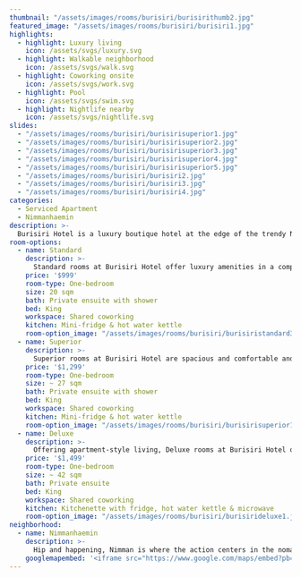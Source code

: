 ```yaml
---
thumbnail: "/assets/images/rooms/burisiri/burisirithumb2.jpg"
featured_image: "/assets/images/rooms/burisiri/burisiri1.jpg"
highlights:
  - highlight: Luxury living
    icon: /assets/svgs/luxury.svg
  - highlight: Walkable neighborhood
    icon: /assets/svgs/walk.svg
  - highlight: Coworking onsite
    icon: /assets/svgs/work.svg
  - highlight: Pool
    icon: /assets/svgs/swim.svg
  - highlight: Nightlife nearby
    icon: /assets/svgs/nightlife.svg
slides:
  - "/assets/images/rooms/burisiri/burisirisuperior1.jpg"
  - "/assets/images/rooms/burisiri/burisirisuperior2.jpg"
  - "/assets/images/rooms/burisiri/burisirisuperior3.jpg"
  - "/assets/images/rooms/burisiri/burisirisuperior4.jpg"
  - "/assets/images/rooms/burisiri/burisirisuperior5.jpg"
  - "/assets/images/rooms/burisiri/burisiri2.jpg"
  - "/assets/images/rooms/burisiri/burisiri3.jpg"
  - "/assets/images/rooms/burisiri/burisiri4.jpg"
categories:
  - Serviced Apartment
  - Nimmanhaemin
description: >-
  Burisiri Hotel is a luxury boutique hotel at the edge of the trendy Nimmanhaemin neighborhood. Blending elements of traditional Thai architecture with elegant colonial stylings and modern luxury touches, their rooms are the perfect mix of stylish and comfortable. Guests staying at Burisiri can enjoy conveniences like a 24hr front desk and security, weekly housekeeping, onsite coworking, and a stunning saltwater pool.<br/><br/>Coworking is included for all guests staying at Burisiri, and the cafe offers delicious meals and drinks suitable for every time of day. As a bonus, book with us and enjoy 50% the breakfast buffet! A tasty and convenient way to start your day. This onsite cafe is a popular nomad hangout and a great place to meet people, and home to two of the city's best nomad events, the CNX Socials and the Chiang Mai Entrepreneurs Meetup. <br/><br/>Treat yourself to the amenities of a luxury stay during your time in Chiang Mai and enjoy all the best parts of life here onsite and at your doorstep.
room-options:
  - name: Standard
    description: >-
      Standard rooms at Burisiri Hotel offer luxury amenities in a compact space. Floor to ceiling windows (with blackout curtains) let in ample light with views of the pool courtyard or west to the mountains. Rooms come with a king size bed, dressing table/desk, open wardrobe, telephone, cable TV & satellite channels, in–room safety box, mini fridge, and hot water kettle.
    price: '$999'
    room-type: One-bedroom
    size: 20 sqm
    bath: Private ensuite with shower
    bed: King
    workspace: Shared coworking
    kitchen: Mini-fridge & hot water kettle
    room-option_image: "/assets/images/rooms/burisiri/burisiristandard3.jpg"
  - name: Superior
    description: >-
      Superior rooms at Burisiri Hotel are spacious and comfortable and each come with a private balcony. Rooms come with a king size bed, dressing table/desk, open wardrobe, telephone, cable TV & satellite channels, in–room safety box, mini fridge, and hot water kettle.
    price: '$1,299'
    room-type: One-bedroom
    size: ~ 27 sqm
    bath: Private ensuite with shower
    bed: King
    workspace: Shared coworking
    kitchen: Mini-fridge & hot water kettle
    room-option_image: "/assets/images/rooms/burisiri/burisirisuperior1.jpg"
  - name: Deluxe
    description: >-
      Offering apartment-style living, Deluxe rooms at Burisiri Hotel offer room to spread out and come outfitted with comfortable luxury amenities. Rooms come with a king size bed, dressing table/desk, couch, wardrobe, telephone, cable TV & satellite channels, in–room safety box, and kitchenette. Each room also has a private balcony with space for dining.
    price: '$1,499'
    room-type: One-bedroom
    size: ~ 42 sqm
    bath: Private ensuite
    bed: King
    workspace: Shared coworking
    kitchen: Kitchenette with fridge, hot water kettle & microwave
    room-option_image: "/assets/images/rooms/burisiri/burisirideluxe1.jpg"
neighborhood:
  - name: Nimmanhaemin
    description: >-
      Hip and happening, Nimman is where the action centers in the nomad world. Chock-a-block with cafes, coworking spaces, bars, restaurants, and shopping it's got everything you could ask for all within walking distance. If you want to be near all things hip and trendy, with Instagrammable moments around every corner, this is the neighborhood for you. If you couldn't care less about that stuff and you just want to be somewhere super convenient, this is also the neighborhood for you.<br/><br/>The price to pay for being so close to the conveniences is the steady stream of tourists you will live alongside and the drone of flights taking off overhead. That said, this neighborhood still has its quiet parts and though it's thronging with people, things quickly start to feel like home once you've created a routine and you learn when to hit your favorite espresso spot to beat the crowds.<br/><br/>Convenience stores and pharmacies can be found within a minute or two of each other, and for more serious grocery shopping you've got Rimping at Maya Shopping Mall, as well as Makro and Tops on Sirimankalajarn Road. Many nomad-friendly events and meetups are hosted in the area, and you also have access to bars and nightlife.
    googlemapembed: '<iframe src="https://www.google.com/maps/embed?pb=!1m14!1m8!1m3!1d7554.169950585118!2d98.96698851780558!3d18.794366030183657!3m2!1i1024!2i768!4f13.1!3m3!1m2!1s0x0%3A0x5824262c47af1a4!2sBuri%20Siri%20Hotel!5e0!3m2!1sen!2sth!4v1572922937108!5m2!1sen!2sth" width="100%" height="450" frameborder="0" style="border:0;" allowfullscreen=""></iframe>'
---
```

